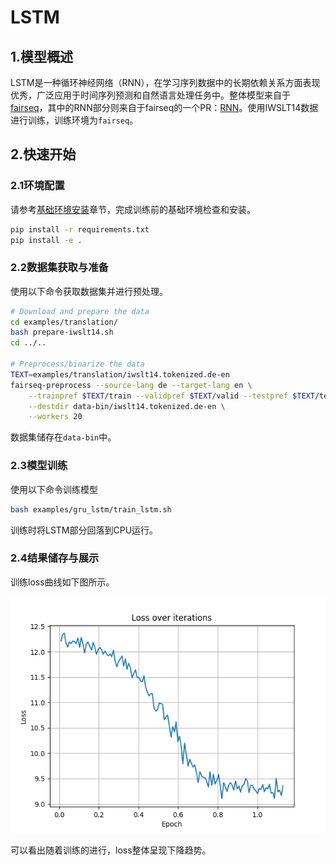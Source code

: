 # LSTM

## 1.模型概述

LSTM是一种循环神经网络（RNN），在学习序列数据中的长期依赖关系方面表现优秀，广泛应用于时间序列预测和自然语言处理任务中。整体模型来自于[fairseq](https://github.com/facebookresearch/fairseq/tree/v0.10.2)，其中的RNN部分则来自于fairseq的一个PR：[RNN](https://github.com/facebookresearch/fairseq/pull/3034)。使用IWSLT14数据进行训练，训练环境为`fairseq`。

## 2.快速开始

### 2.1环境配置

请参考[基础环境安装](https://gitee.com/tecorigin/modelzoo/blob/main/doc/Environment.md)章节，完成训练前的基础环境检查和安装。

```bash
pip install -r requirements.txt
pip install -e .
```

### 2.2数据集获取与准备

使用以下命令获取数据集并进行预处理。
```bash
# Download and prepare the data
cd examples/translation/
bash prepare-iwslt14.sh
cd ../..

# Preprocess/binarize the data
TEXT=examples/translation/iwslt14.tokenized.de-en
fairseq-preprocess --source-lang de --target-lang en \
    --trainpref $TEXT/train --validpref $TEXT/valid --testpref $TEXT/test \
    --destdir data-bin/iwslt14.tokenized.de-en \
    --workers 20
```
数据集储存在`data-bin`中。

### 2.3模型训练

使用以下命令训练模型
```bash
bash examples/gru_lstm/train_lstm.sh
```

训练时将LSTM部分回落到CPU运行。

### 2.4结果储存与展示

训练loss曲线如下图所示。

![loss figure](loss.png)

可以看出随着训练的进行，loss整体呈现下降趋势。